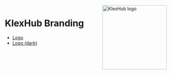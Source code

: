 <img src="https://klexhub-public.s3.eu-central-1.amazonaws.com/KlexHealth.png" alt="KlexHub logo" title="KlexHub" align="right" width="200"/>

# KlexHub Branding

- [Logo](https://assets.klexhub.com/Logo/Black%20version/Logo%20Transparency/KlexHub.png)
- [Logo (dark)](https://assets.klexhub.com/Logo/White%20version/Transparent%20PNG/KlexHub-01.png)
